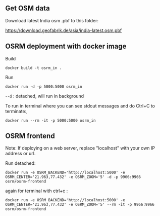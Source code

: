 ## Get OSM data

Download latest India osm .pbf to this folder:

https://download.geofabrik.de/asia/india-latest.osm.pbf


## OSRM deployment with docker image

Build
```
docker build -t osrm_in .
```

Run
```
docker run -d -p 5000:5000 osrm_in
```

-`-d` : detached, will run in background

To run in terminal where you can see stdout messages and do Ctrl+C to terminate:,
```
docker run --rm -it -p 5000:5000 osrm_in
```

## OSRM frontend

Note: If deploying on a web server, replace "localhost" with your own IP address or url.

Run detached:
```
docker run -e OSRM_BACKEND='http://localhost:5000' -e OSRM_CENTER='21.963,77.432' -e OSRM_ZOOM='5' -d -p 9966:9966 osrm/osrm-frontend
```

again for terminal with ctrl+c :
```
docker run -e OSRM_BACKEND='http://localhost:5000' -e OSRM_CENTER='21.963,77.432' -e OSRM_ZOOM='5' --rm -it -p 9966:9966 osrm/osrm-frontend
```


